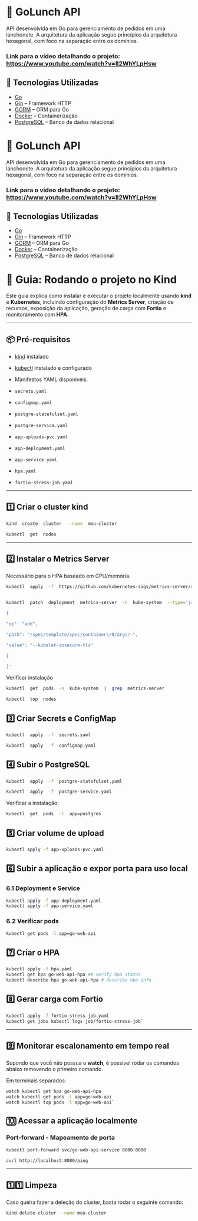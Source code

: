 # 🍔 GoLunch API

API desenvolvida em Go para gerenciamento de pedidos em uma lanchonete. A arquitetura da aplicação segue princípios da arquitetura hexagonal, com foco na separação entre os domínios.

### Link para o vídeo detalhando o projeto: https://www.youtube.com/watch?v=Il2WhYLpHsw

## 🧰 Tecnologias Utilizadas

- [Go](https://golang.org/)
- [Gin](https://github.com/gin-gonic/gin) – Framework HTTP
- [GORM](https://gorm.io/) – ORM para Go
- [Docker](https://www.docker.com/) – Containerização
- [PostgreSQL](https://www.postgresql.org/) – Banco de dados relacional

# 🍔 GoLunch API

  

API desenvolvida em Go para gerenciamento de pedidos em uma lanchonete. A arquitetura da aplicação segue princípios da arquitetura hexagonal, com foco na separação entre os domínios.

### Link para o vídeo detalhando o projeto: https://www.youtube.com/watch?v=Il2WhYLpHsw

## 🧰 Tecnologias Utilizadas

- [Go](https://golang.org/)
- [Gin](https://github.com/gin-gonic/gin) – Framework HTTP
- [GORM](https://gorm.io/) – ORM para Go
- [Docker](https://www.docker.com/) – Containerização
- [PostgreSQL](https://www.postgresql.org/) – Banco de dados relacional

# 🚀 Guia: Rodando o projeto no Kind

Este guia explica como instalar e executar o projeto localmente usando **kind** e **Kubernetes**, incluindo configuração do **Metrics Server**, criação de recursos, exposição da aplicação, geração de carga com **Fortio** e monitoramento com **HPA**.

---

## 📦 Pré-requisitos


- [kind](https://kind.sigs.k8s.io/) instalado
- [kubectl](https://kubernetes.io/docs/tasks/tools/) instalado e configurado

- Manifestos YAML disponíveis:

-  `secrets.yaml`
-  `configmap.yaml`
-  `postgre-statefulset.yaml`
-  `postgre-service.yaml`
-  `app-uploads-pvc.yaml`
-  `app-deployment.yaml`
-  `app-service.yaml` 
-  `hpa.yaml`
-  `fortio-stress-job.yaml`

---

## 1️⃣ Criar o cluster kind


```bash
kind  create  cluster  --name  meu-cluster

kubectl  get  nodes
```

---

## 2️⃣ Instalar o Metrics Server

Necessário para o HPA baseado em CPU/memória.

```bash
kubectl  apply  -f  https://github.com/kubernetes-sigs/metrics-server/releases/latest/download/components.yaml


kubectl  patch  deployment  metrics-server  -n  kube-system  --type='json'  -p='[

{

"op": "add",

"path": "/spec/template/spec/containers/0/args/-",

"value": "--kubelet-insecure-tls"

}

]'
```

Verificar instalação

```bash
kubectl  get  pods  -n  kube-system  |  grep  metrics-server

kubectl  top  nodes
```

## 3️⃣ Criar Secrets e ConfigMap

```bash
kubectl  apply  -f  secrets.yaml

kubectl  apply  -f  configmap.yaml
```
  
## 4️⃣ Subir o PostgreSQL

```bash
kubectl  apply  -f  postgre-statefulset.yaml

kubectl  apply  -f  postgre-service.yaml
```

Verificar a instalação:

```bash
kubectl  get  pods  -l  app=postgres
```

## 5️⃣ Criar volume de upload

```bash
kubectl apply -f app-uploads-pvc.yaml
```

## 6️⃣ Subir a aplicação e expor porta para uso local

### 6.1 Deployment e Service

```bash
kubectl apply -f app-deployment.yaml
kubectl apply -f app-service.yaml
```

### 6.2 Verificar pods

```bash
kubectl get pods -l app=go-web-api
```

## 7️⃣ Criar o HPA

```bash
kubectl apply -f hpa.yaml
kubectl get hpa go-web-api-hpa ## verify hpa status
kubectl describe hpa go-web-api-hpa # describe hpa info
```

## 8️⃣ Gerar carga com Fortio

```bash
kubectl apply -f fortio-stress-job.yaml
kubectl get jobs kubectl logs job/fortio-stress-job`
```

----------

## 9️⃣ Monitorar escalonamento em tempo real

Supondo que você não possua o **watch**, é possível rodar os comandos abaixo removendo o primeiro comando.

Em terminais separados:
```bash
watch kubectl get hpa go-web-api-hpa
watch kubectl get pods -l app=go-web-api
watch kubectl top pods -l app=go-web-api`
```
## 🔟 Acessar a aplicação localmente

###  Port-forward - Mapeamento de porta

```bash
kubectl port-forward svc/go-web-api-service 8080:8080
```

```bash
curl http://localhost:8080/ping
```

----------

## 1️⃣1️⃣ Limpeza

Caso queira fazer a deleção do cluster, basta rodar o seguinte comando:

```bash
kind delete cluster --name meu-cluster
```
